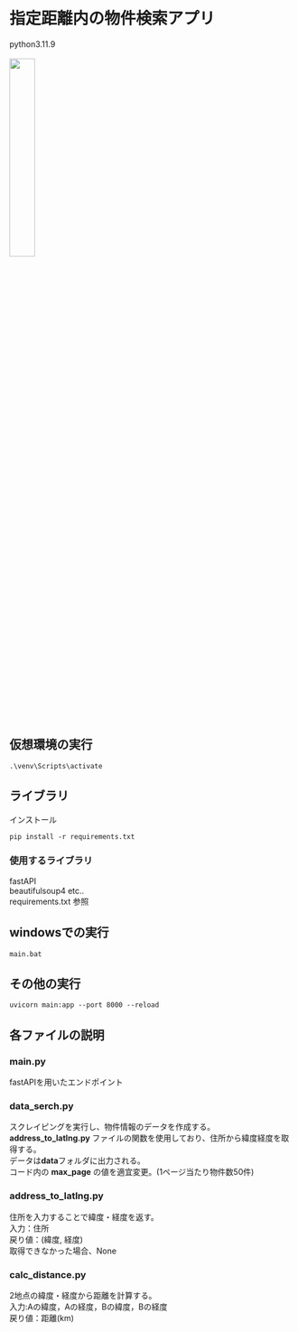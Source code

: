 # 指定距離内の物件検索アプリ
python3.11.9<br><br>
<img src="https://github.com/user-attachments/assets/12da2b16-a0ff-4b3d-ab42-4dcb89c5f3a0" width="30%">

## 仮想環境の実行
```
.\venv\Scripts\activate
```
  
## ライブラリ
インストール  
```
pip install -r requirements.txt
```
### 使用するライブラリ
fastAPI  
beautifulsoup4
etc..  
requirements.txt 参照

## windowsでの実行
```
main.bat
```

## その他の実行
```
uvicorn main:app --port 8000 --reload
```

## 各ファイルの説明
### main.py
fastAPIを用いたエンドポイント
### data_serch.py
スクレイピングを実行し、物件情報のデータを作成する。  
**address_to_latlng.py** ファイルの関数を使用しており、住所から緯度経度を取得する。  
データは**data**フォルダに出力される。  
コード内の **max_page** の値を適宜変更。(1ページ当たり物件数50件)  
### address_to_latlng.py
住所を入力することで緯度・経度を返す。  
入力：住所  
戻り値：(緯度, 経度)  
取得できなかった場合、None
### calc_distance.py
2地点の緯度・経度から距離を計算する。  
入力:Aの緯度，Aの経度，Bの緯度，Bの経度  
戻り値：距離(km)